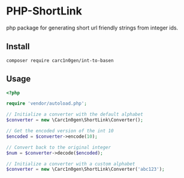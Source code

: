 # PHP-ShortLink

php package for generating short url friendly strings from integer ids.

## Install

```
composer require carc1n0gen/int-to-basen
```

## Usage

```php
<?php

require 'vendor/autoload.php';

// Initialize a converter with the default alphabet
$converter = new \Carc1n0gen\ShortLink\Converter();

// Get the encoded version of the int 10
$encoded = $converter->encode(10);

// Convert back to the original integer
$num = $converter->decode($encoded);

// Initialize a converter with a custom alphabet
$converter = new \Carc1n0gen\ShortLink\Converter('abc123');
```